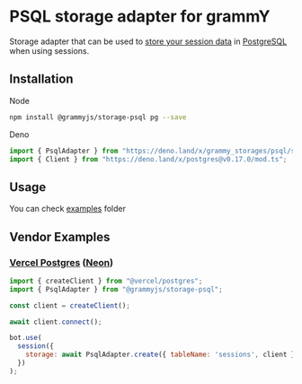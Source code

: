 # PSQL storage adapter for grammY

Storage adapter that can be used to
[store your session data](https://grammy.dev/plugins/session.html) in
[PostgreSQL](https://www.postgresql.org/) when using sessions.

## Installation

Node

```bash
npm install @grammyjs/storage-psql pg --save
```

Deno

```ts
import { PsqlAdapter } from "https://deno.land/x/grammy_storages/psql/src/mod.ts";
import { Client } from "https://deno.land/x/postgres@v0.17.0/mod.ts";
```

## Usage

You can check
[examples](https://github.com/grammyjs/storages/tree/main/packages/psql/examples)
folder

## Vendor Examples

### [Vercel Postgres](https://vercel.com/docs/storage/vercel-postgres) ([Neon](https://neon.tech))

```js
import { createClient } from "@vercel/postgres";
import { PsqlAdapter } from "@grammyjs/storage-psql";

const client = createClient();

await client.connect();

bot.use(
  session({
    storage: await PsqlAdapter.create({ tableName: 'sessions', client }),
  })
);
```
